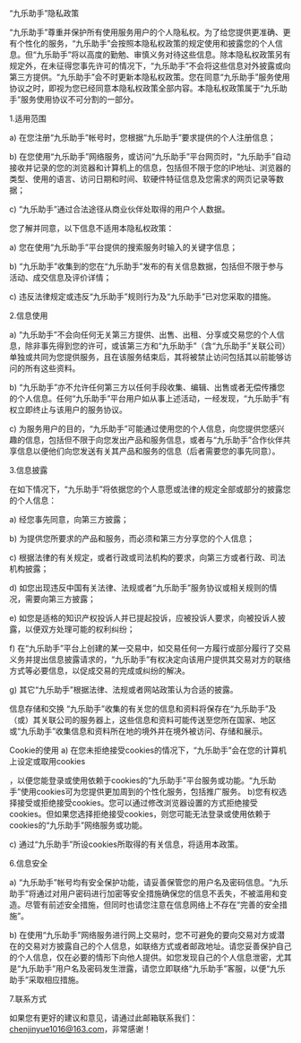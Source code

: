 “九乐助手”隐私政策

“九乐助手”尊重并保护所有使用服务用户的个人隐私权。为了给您提供更准确、更有个性化的服务，“九乐助手”会按照本隐私权政策的规定使用和披露您的个人信息。但“九乐助手”将以高度的勤勉、审慎义务对待这些信息。除本隐私权政策另有规定外，在未征得您事先许可的情况下，“九乐助手”不会将这些信息对外披露或向第三方提供。“九乐助手”会不时更新本隐私权政策。您在同意“九乐助手”服务使用协议之时，即视为您已经同意本隐私权政策全部内容。本隐私权政策属于“九乐助手”服务使用协议不可分割的一部分。

1.适用范围

a) 在您注册“九乐助手”帐号时，您根据“九乐助手”要求提供的个人注册信息；

b) 在您使用“九乐助手”网络服务，或访问“九乐助手”平台网页时，“九乐助手”自动接收并记录的您的浏览器和计算机上的信息，包括但不限于您的IP地址、浏览器的类型、使用的语言、访问日期和时间、软硬件特征信息及您需求的网页记录等数据；

c) “九乐助手”通过合法途径从商业伙伴处取得的用户个人数据。

您了解并同意，以下信息不适用本隐私权政策：

a) 您在使用“九乐助手”平台提供的搜索服务时输入的关键字信息；

b) “九乐助手”收集到的您在“九乐助手”发布的有关信息数据，包括但不限于参与活动、成交信息及评价详情；

c) 违反法律规定或违反“九乐助手”规则行为及“九乐助手”已对您采取的措施。

2.信息使用

a) “九乐助手”不会向任何无关第三方提供、出售、出租、分享或交易您的个人信息，除非事先得到您的许可，或该第三方和“九乐助手”（含“九乐助手”关联公司）单独或共同为您提供服务，且在该服务结束后，其将被禁止访问包括其以前能够访问的所有这些资料。

b) “九乐助手”亦不允许任何第三方以任何手段收集、编辑、出售或者无偿传播您的个人信息。任何“九乐助手”平台用户如从事上述活动，一经发现，“九乐助手”有权立即终止与该用户的服务协议。

c) 为服务用户的目的，“九乐助手”可能通过使用您的个人信息，向您提供您感兴趣的信息，包括但不限于向您发出产品和服务信息，或者与“九乐助手”合作伙伴共享信息以便他们向您发送有关其产品和服务的信息（后者需要您的事先同意）。

3.信息披露

在如下情况下，“九乐助手”将依据您的个人意愿或法律的规定全部或部分的披露您的个人信息：

a) 经您事先同意，向第三方披露；

b) 为提供您所要求的产品和服务，而必须和第三方分享您的个人信息；

c) 根据法律的有关规定，或者行政或司法机构的要求，向第三方或者行政、司法机构披露；

d) 如您出现违反中国有关法律、法规或者“九乐助手”服务协议或相关规则的情况，需要向第三方披露；

e) 如您是适格的知识产权投诉人并已提起投诉，应被投诉人要求，向被投诉人披露，以便双方处理可能的权利纠纷；

f) 在“九乐助手”平台上创建的某一交易中，如交易任何一方履行或部分履行了交易义务并提出信息披露请求的，“九乐助手”有权决定向该用户提供其交易对方的联络方式等必要信息，以促成交易的完成或纠纷的解决。

g) 其它“九乐助手”根据法律、法规或者网站政策认为合适的披露。

信息存储和交换 “九乐助手”收集的有关您的信息和资料将保存在“九乐助手”及（或）其关联公司的服务器上，这些信息和资料可能传送至您所在国家、地区或“九乐助手”收集信息和资料所在地的境外并在境外被访问、存储和展示。

Cookie的使用 a) 在您未拒绝接受cookies的情况下，“九乐助手”会在您的计算机上设定或取用cookies

，以便您能登录或使用依赖于cookies的“九乐助手”平台服务或功能。“九乐助手”使用cookies可为您提供更加周到的个性化服务，包括推广服务。 b)您有权选择接受或拒绝接受cookies。您可以通过修改浏览器设置的方式拒绝接受cookies。但如果您选择拒绝接受cookies，则您可能无法登录或使用依赖于cookies的“九乐助手”网络服务或功能。

c) 通过“九乐助手”所设cookies所取得的有关信息，将适用本政策。

6.信息安全

a) “九乐助手”帐号均有安全保护功能，请妥善保管您的用户名及密码信息。“九乐助手”将通过对用户密码进行加密等安全措施确保您的信息不丢失，不被滥用和变造。尽管有前述安全措施，但同时也请您注意在信息网络上不存在“完善的安全措施”。

b) 在使用“九乐助手”网络服务进行网上交易时，您不可避免的要向交易对方或潜在的交易对方披露自己的个人信息，如联络方式或者邮政地址。请您妥善保护自己的个人信息，仅在必要的情形下向他人提供。如您发现自己的个人信息泄密，尤其是“九乐助手”用户名及密码发生泄露，请您立即联络“九乐助手”客服，以便“九乐助手”采取相应措施。

7.联系方式

如果您有更好的建议和意见，请通过此邮箱联系我们：chenjinyue1016@163.com，非常感谢！
